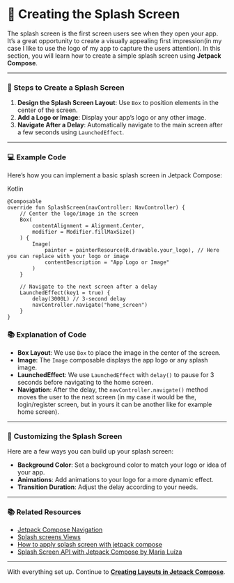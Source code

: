 # 🌟 **Creating the Splash Screen**

The splash screen is the first screen users see when they open your app. It’s a great opportunity to create a visually appealing first impression(in my case I like to use the logo of my app to capture the users attention). In this section, you will learn how to create a simple splash screen using **Jetpack Compose**.

---

### 🚀 **Steps to Create a Splash Screen**

1. **Design the Splash Screen Layout**: Use `Box` to position elements in the center of the screen.
2. **Add a Logo or Image**: Display your app’s logo or any other image.
3. **Navigate After a Delay**: Automatically navigate to the main screen after a few seconds using `LaunchedEffect`.

---

### 💻 **Example Code**

Here’s how you can implement a basic splash screen in Jetpack Compose:

Kotlin
```
@Composable
override fun SplashScreen(navController: NavController) {
    // Center the logo/image in the screen
    Box(
        contentAlignment = Alignment.Center,
        modifier = Modifier.fillMaxSize()
    ) {
        Image(
            painter = painterResource(R.drawable.your_logo), // Here you can replace with your logo or image
            contentDescription = "App Logo or Image"
        )
    }

    // Navigate to the next screen after a delay
    LaunchedEffect(key1 = true) {
        delay(3000L) // 3-second delay
        navController.navigate("home_screen")
    }
}
```

### 📚 **Explanation of Code**
- **Box Layout**: We use `Box` to place the image in the center of the screen.
- **Image**: The `Image` composable displays the app logo or any splash image.
- **LaunchedEffect**: We use `LaunchedEffect` with `delay()` to pause for 3 seconds before navigating to the home screen.
- **Navigation**: After the delay, the `navController.navigate()` method moves the user to the next screen (in my case it would be the, login/register screen, but in yours it can be another like for example home screen).

---

### 🎨 **Customizing the Splash Screen**
Here are a few ways you can build up your splash screen:

- **Background Color**: Set a background color to match your logo or idea of your app.
- **Animations**: Add animations to your logo for a more dynamic effect.
- **Transition Duration**: Adjust the delay according to your needs.

---

### 📚 **Related Resources**
- [Jetpack Compose Navigation](https://developer.android.com/jetpack/compose/navigation)
- [Splash screens Views](https://developer.android.com/develop/ui/views/launch/splash-screen)
- [How to apply splash screen with jetpack compose](https://stackoverflow.com/questions/77187576/how-to-apply-splash-screen-with-jetpack-compose)
- [Splash Screen API with Jetpack Compose by Maria Luíza](https://medium.com/mobile-app-development-publication/splash-screen-api-with-jetpack-compose-9001c561b9c8)

---

With everything set up. Continue to **[Creating Layouts in Jetpack Compose](layouts.md)**.
